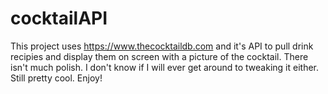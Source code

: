 # cocktailAPI

This project uses https://www.thecocktaildb.com and it's API to pull drink recipies and display them on screen with a picture of the cocktail. There isn't much polish. I don't know if I will ever get around to tweaking it either. Still pretty cool. Enjoy!
